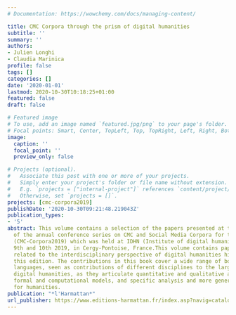 ```yaml
---
# Documentation: https://wowchemy.com/docs/managing-content/

title: CMC Corpora through the prism of digital humanities
subtitle: ''
summary: ''
authors:
- Julien Longhi
- Claudia Marinica
profile: false
tags: []
categories: []
date: '2020-01-01'
lastmod: 2020-10-30T10:18:25+01:00
featured: false
draft: false

# Featured image
# To use, add an image named `featured.jpg/png` to your page's folder.
# Focal points: Smart, Center, TopLeft, Top, TopRight, Left, Right, BottomLeft, Bottom, BottomRight.
image:
  caption: ''
  focal_point: ''
  preview_only: false

# Projects (optional).
#   Associate this post with one or more of your projects.
#   Simply enter your project's folder or file name without extension.
#   E.g. `projects = ["internal-project"]` references `content/project/deep-learning/index.md`.
#   Otherwise, set `projects = []`.
projects: [cmc-corpora2019]
publishDate: '2020-10-30T09:21:48.219043Z'
publication_types:
- '5'
abstract: This volume contains a selection of the papers presented at the 7th edition
  of the annual conference series on CMC and Social Media Corpora for the Humanities
  (CMC-Corpora2019) which was held at IDHN (Institute of digital humanities) on September,
  9th and 10th 2019, in Cergy-Pontoise, France.This volume contains papers which are
  related to the interdisciplinary perspective of digital humanities highlighted during
  this edition. The contributions in this book cover a wide range of both topics and
  languages, seen as contributions of different disciplines to the larger scope of
  digital humanities, as they articulate quantitative and qualitative approaches,
  formal and computational models, and specific analysis and more general conclusions
  for humanities.
publication: "*l'Harmattan*"
url_publisher: https://www.editions-harmattan.fr/index.asp?navig=catalogue&obj=livre&no=65876
---
```


